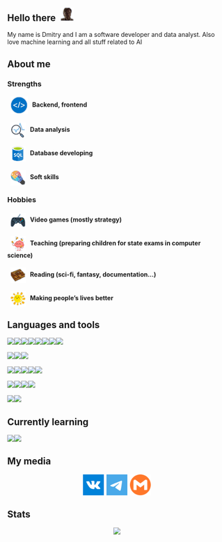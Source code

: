 ## Hello there<img style="display: inline;height: 1.5em;margin: auto .5em;" src="./img/webp/helloThere.webp">
My name is Dmitry and I am a software developer and data analyst. Also love machine learning and all stuff related to AI
## About me
### Strengths

#### <img width="40" height="40" style="display: inline; vertical-align: middle;margin: 0em .5em 0 .5em;" src="./img/webp/web.webp" /> Backend, frontend

#### <img style="display: inline; vertical-align: middle; height: 2.5em;margin: 0em .5em 0 .5em;" src="./img/webp/dataanalysis.webp" /> Data analysis

#### <img style="display: inline; vertical-align: middle; height: 2.5em;margin: 0em .5em 0 .5em;" src="./img/webp/database.webp" /> Database developing

#### <img style="display: inline; vertical-align: middle; height: 2.5em;margin: 0em .5em 0 .5em;" src="./img/webp/softskills.webp" /> Soft skills

### Hobbies
#### <img style="display: inline; vertical-align: middle; height: 2.5em;margin: 0em .5em 0 .5em;" src="./img/webp/gaming.webp" /> Video games (mostly strategy)

#### <img style="display: inline; vertical-align: middle; height: 2.5em;margin: 0em .5em 0 .5em;" src="./img/webp/teaching.webp" /> Teaching (preparing children for state exams in computer science)

#### <img style="display: inline; vertical-align: middle; height: 2.5em;margin: 0em .5em 0 .5em;" src="./img/webp/reading.webp" /> Reading (sci-fi, fantasy, documentation...)

#### <img style="display: inline; vertical-align: middle; height: 2.5em;margin: 0em .5em 0 .5em;" src="./img/webp/happiness.webp" /> Making people’s lives better

## Languages and tools
<img src="https://img.shields.io/badge/python-3670A0?style=for-the-badge&logo=python&logoColor=ffdd54" /><img src="https://img.shields.io/badge/numpy-%23013243?style=for-the-badge&logo=numpy" /><img src="https://img.shields.io/badge/pandas-%23150458?style=for-the-badge&logo=pandas" /><img src="https://img.shields.io/badge/scikit--learn-F7931E?style=for-the-badge&logo=scikitlearn&logoColor=fff" /><img src="https://img.shields.io/badge/dask-FDA061?style=for-the-badge&logo=dask&logoColor=000" /><img src="https://img.shields.io/badge/plotly-3F4F75?style=for-the-badge&logo=plotly&logoColor=fff" /><img src="https://img.shields.io/badge/cytoscape-F7DF1E?style=for-the-badge&logo=cytoscapedotjs&logoColor=000" /><img src="https://img.shields.io/badge/flask-000000?style=for-the-badge&logo=flask&logoColor=fff" />

<img src="https://img.shields.io/badge/java-%23ED8B00.svg?style=for-the-badge&logo=java&logoColor=white" /><img src="https://img.shields.io/badge/spring-6DB33F.svg?style=for-the-badge&logo=spring&logoColor=white" /><img src="https://img.shields.io/badge/maven-C71A36.svg?style=for-the-badge&logo=apachemaven&logoColor=white" />

<img src="https://img.shields.io/badge/html5-%23E34F26.svg?style=for-the-badge&logo=html5&logoColor=white" /><img src="https://img.shields.io/badge/css3-%231572B6.svg?style=for-the-badge&logo=css3&logoColor=white" /><img src="https://img.shields.io/badge/scss-CC6699.svg?style=for-the-badge&logo=sass&logoColor=fff" /><img src="https://img.shields.io/badge/javascript-%23323330.svg?style=for-the-badge&logo=javascript&logoColor=%23F7DF1E" /><img src="https://img.shields.io/badge/react-%2320232a.svg?style=for-the-badge&logo=react&logoColor=%2361DAFB" />

<img src="https://img.shields.io/badge/postgres-%23316192.svg?style=for-the-badge&logo=postgresql&logoColor=white" /><img src="https://img.shields.io/badge/SQLite-2d00c2?style=for-the-badge&logo=SQLite&logoColor=white" /><img src="https://img.shields.io/badge/MySQL-4479A1?style=for-the-badge&logo=MySQL&logoColor=white" /><img src="https://img.shields.io/badge/oracle_sql-F80000?style=for-the-badge&logo=oracle&logoColor=white" />


<img src="https://img.shields.io/badge/Linux-FCC624?style=for-the-badge&logo=Linux&logoColor=000" /><img src="https://img.shields.io/badge/Ubuntu-E95420?style=for-the-badge&logo=ubuntu&logoColor=white" />

## Currently learning
<img src="https://img.shields.io/badge/react_native-%2320232a.svg?style=for-the-badge&logo=react&logoColor=%2361DAFB" /><img src="https://img.shields.io/badge/typescript-3178C6?style=for-the-badge&logo=typescript&logoColor=white" />

## My media

<div align="center">
    <a target="_blank" href="https://vk.com/fire_n_blood" aria-label="vk"
        style="display: inline-block; width: 50px; height: 50px; position: relative; overflow: hidden; vertical-align: middle;">
        <img src="./img/svg/vk.svg" style="height: 3rem;" />
    </a>
    <a target="_blank" href="https://t.me/redegit" aria-label="t.me"
        style="display: inline-block; width: 50px; height: 50px; position: relative; overflow: hidden; vertical-align: middle;">
        <img src="./img/svg/tg.svg" style="height: 3rem;" />
    </a>
    <!-- <a target="_blank" href="https://discordapp.com/users/_redraccoon" aria-label="discord"
        style="display: inline-block; width: 50px; height: 50px; position: relative; overflow: hidden; vertical-align: middle;">
        <img src="./img/svg/discord.svg" style="height: 3rem;" />
    </a> -->
    <a target="_blank" href="mailto:kareydinil@gmail.com" aria-label="mailto"
        style="display: inline-block; width: 50px; height: 50px; position: relative; overflow: hidden; vertical-align: middle;">
        <img src="./img/svg/mail.svg" style="height: 3rem;" />
    </a>
</div>

## Stats
<div align=center>
    <img src="https://github-readme-stats.vercel.app/api/top-langs/?username=Redegit&layout=compact">
</div>
